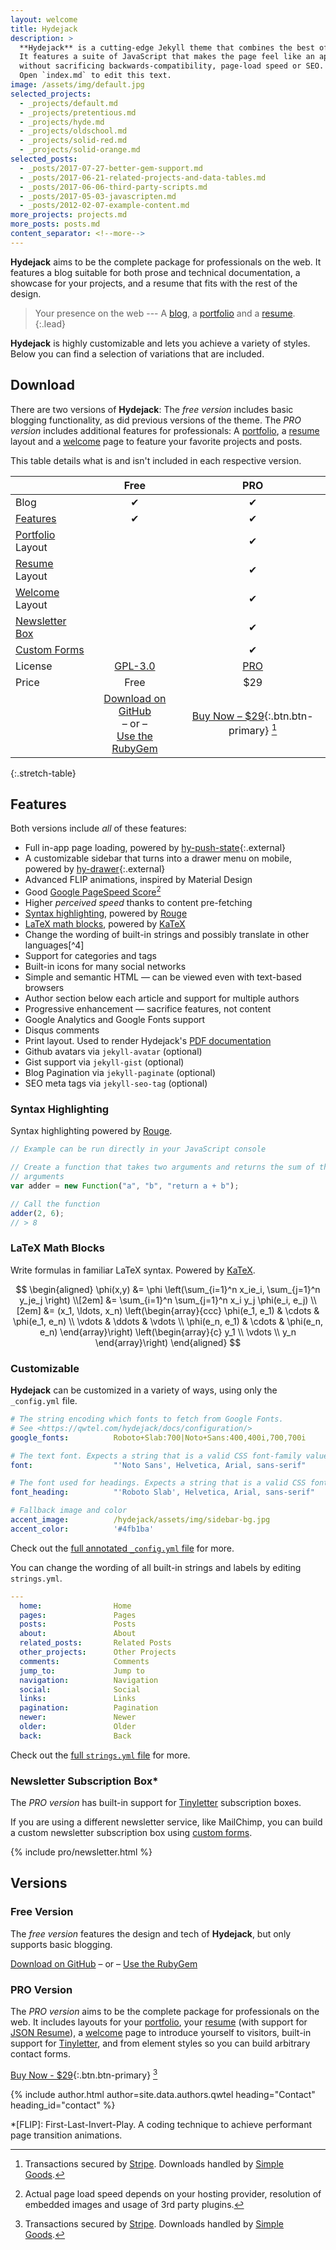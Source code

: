 ```yaml
---
layout: welcome
title: Hydejack
description: >
  **Hydejack** is a cutting-edge Jekyll theme that combines the best of static sites and modern web apps.
  It features a suite of JavaScript that makes the page feel like an app,
  without sacrificing backwards-compatibility, page-load speed or SEO.
  Open `index.md` to edit this text.
image: /assets/img/default.jpg
selected_projects:
  - _projects/default.md
  - _projects/pretentious.md
  - _projects/hyde.md
  - _projects/oldschool.md
  - _projects/solid-red.md
  - _projects/solid-orange.md
selected_posts:
  - _posts/2017-07-27-better-gem-support.md
  - _posts/2017-06-21-related-projects-and-data-tables.md
  - _posts/2017-06-06-third-party-scripts.md
  - _posts/2017-05-03-javascripten.md
  - _posts/2012-02-07-example-content.md
more_projects: projects.md
more_posts: posts.md
content_separator: <!--more-->
---
```


**Hydejack** aims to be the complete package for professionals on the web.
It features a blog suitable for both prose and technical documentation,
a showcase for your projects, and a resume that fits with the rest of the design.

> Your presence on the web --- A [blog], a [portfolio] and a [resume].
{:.lead}

**Hydejack** is highly customizable and lets you achieve a variety of styles.
Below you can find a selection of variations that are included.

<!--more-->

## Download
There are two versions of **Hydejack**: The *free version* includes basic blogging functionality,
as did previous versions of the theme.
The *PRO version* includes additional features for professionals:
A [portfolio], a [resume] layout and a [welcome] page to feature your favorite projects and posts.

This table details what is and isn't included in each respective version.

|                                     | Free               | PRO                |
|:------------------------------------|:------------------:|:------------------:|
| Blog                                | &#x2714;           | &#x2714;           |
| [Features](#features)               | &#x2714;           | &#x2714;           |
| [Portfolio] Layout                  |                    | &#x2714;           |
| [Resume] Layout                     |                    | &#x2714;           |
| [Welcome] Layout                    |                    | &#x2714;           |
| [Newsletter Box][nsb]               |                    | &#x2714;           |
| [Custom Forms][forms]               |                    | &#x2714;           |
| License                             | [GPL-3.0][license] | [PRO]              |
| Price                               | Free               | $29                |
|| [Download on GitHub][github]<br/> – or – <br/>[Use the RubyGem][gem] | [Buy Now – $29][buy]{:.btn.btn-primary} [^3] |
{:.stretch-table}

## Features
Both versions include *all* of these features:

* Full in-app page loading, powered by [hy-push-state]{:.external}
* A customizable sidebar that turns into a drawer menu on mobile, powered by [hy-drawer]{:.external}
* Advanced FLIP animations, inspired by Material Design
* Good [Google PageSpeed Score][gpss][^2]
* Higher *perceived speed* thanks to content pre-fetching
* [Syntax highlighting](#syntax-highlighting), powered by [Rouge]
* [LaTeX math blocks](#latex-math-blocks), powered by [KaTeX]
* Change the wording of built-in strings and possibly translate in other languages[^4]
* Support for categories and tags
* Built-in icons for many social networks
* Simple and semantic HTML — can be viewed even with text-based browsers
* Author section below each article and support for multiple authors
* Progressive enhancement — sacrifice features, not content
* Google Analytics and Google Fonts support
* Disqus comments
* Print layout. Used to render Hydejack's [PDF documentation][pdf]
* Github avatars via `jekyll-avatar` (optional)
* Gist support via `jekyll-gist` (optional)
* Blog Pagination via `jekyll-paginate` (optional)
* SEO meta tags via `jekyll-seo-tag` (optional)

### Syntax Highlighting
Syntax highlighting powered by [Rouge].

~~~js
// Example can be run directly in your JavaScript console

// Create a function that takes two arguments and returns the sum of those
// arguments
var adder = new Function("a", "b", "return a + b");

// Call the function
adder(2, 6);
// > 8
~~~

### LaTeX Math Blocks
Write formulas in familiar LaTeX syntax. Powered by [KaTeX].

$$
\begin{aligned}
  \phi(x,y) &= \phi \left(\sum_{i=1}^n x_ie_i, \sum_{j=1}^n y_je_j \right) \\[2em]
            &= \sum_{i=1}^n \sum_{j=1}^n x_i y_j \phi(e_i, e_j)            \\[2em]
            &= (x_1, \ldots, x_n)
               \left(\begin{array}{ccc}
                 \phi(e_1, e_1)  & \cdots & \phi(e_1, e_n) \\
                 \vdots          & \ddots & \vdots         \\
                 \phi(e_n, e_1)  & \cdots & \phi(e_n, e_n)
               \end{array}\right)
               \left(\begin{array}{c}
                 y_1    \\
                 \vdots \\
                 y_n
               \end{array}\right)
\end{aligned}
$$

### Customizable
**Hydejack** can be customized in a variety of ways, using only the `_config.yml` file.

```yml
# The string encoding which fonts to fetch from Google Fonts.
# See <https://qwtel.com/hydejack/docs/configuration/>
google_fonts:          Roboto+Slab:700|Noto+Sans:400,400i,700,700i

# The text font. Expects a string that is a valid CSS font-family value.
font:                  "'Noto Sans', Helvetica, Arial, sans-serif"

# The font used for headings. Expects a string that is a valid CSS font-family value.
font_heading:          "'Roboto Slab', Helvetica, Arial, sans-serif"

# Fallback image and color
accent_image:          /hydejack/assets/img/sidebar-bg.jpg
accent_color:          '#4fb1ba'
```

Check out the [full annotated `_config.yml` file](https://github.com/qwtel/hydejack/blob/master/_config.yml) for more.

You can change the wording of all built-in strings and labels by editing `strings.yml`.

```yml
---
  home:                Home
  pages:               Pages
  posts:               Posts
  about:               About
  related_posts:       Related Posts
  other_projects:      Other Projects
  comments:            Comments
  jump_to:             Jump to
  navigation:          Navigation
  social:              Social
  links:               Links
  pagination:          Pagination
  newer:               Newer
  older:               Older
  back:                Back
```

Check out the [full `strings.yml` file](https://github.com/qwtel/hydejack/blob/master/_data/strings.yml) for more.

### Newsletter Subscription Box*
The *PRO version* has built-in support for [Tinyletter] subscription boxes.

If you are using a different newsletter service, like MailChimp,
you can build a custom newsletter subscription box using [custom forms][forms].

{% include pro/newsletter.html %}

## Versions
### Free Version
The *free version* features the design and tech of **Hydejack**, but only supports basic blogging.

[Download on GitHub][github] – or – [Use the RubyGem][gem]

### PRO Version
The *PRO version* aims to be the complete package for professionals on the web.
It includes layouts for your [portfolio],
your [resume] (with support for [JSON Resume](https://jsonresume.org/)),
a [welcome] page to introduce yourself to visitors,
built-in support for [Tinyletter], and from element styles so you can build arbitrary contact forms.

[Buy Now - $29][buy]{:.btn.btn-primary} [^3]

{% include author.html author=site.data.authors.qwtel heading="Contact" heading_id="contact" %}

[^1]: Applies after the initial page load.  
[^2]: Actual page load speed depends on your hosting provider, resolution of embedded images and usage of 3rd party plugins.  
[^3]: Transactions secured by [Stripe](https://stripe.com). Downloads handled by [Simple Goods](https://simplegoods.co/).  

[blog]: blog.md
[portfolio]: projects.md
[resume]: resume.md
[download]: download.md
[welcome]: index.md

[license]: LICENSE.md
[pro]: licenses/PRO.md
[docs]: docs/7.0.1/index.md

[github]: https://github.com/qwtel/hydejack/releases
[gem]: https://rubygems.org/gems/jekyll-theme-hydejack
[buy]: https://app.simplegoods.co/i/AQTTVBOE

[gpss]: https://developers.google.com/speed/pagespeed/insights/?url=https%3A%2F%2Fqwtel.com%2Fhydejack%2F
[wiki]: https://github.com/qwtel/hydejack/blob/master/docs/7.0.1/index.md
[pdf]: https://github.com/qwtel/hydejack/releases/download/v7.0.1/Documentation._.Hydejack.pdf

[nsb]: #newsletter-subscription-box
[forms]: docs/7.0.1/forms-by-example.md

[hy-push-state]: https://qwtel.com/hy-push-state/
[hy-drawer]: https://qwtel.com/hy-drawer/
[rouge]: http://rouge.jneen.net
[katex]: https://khan.github.io/KaTeX/
[tinyletter]: https://tinyletter.com/

*[FLIP]: First-Last-Invert-Play. A coding technique to achieve performant page transition animations.
